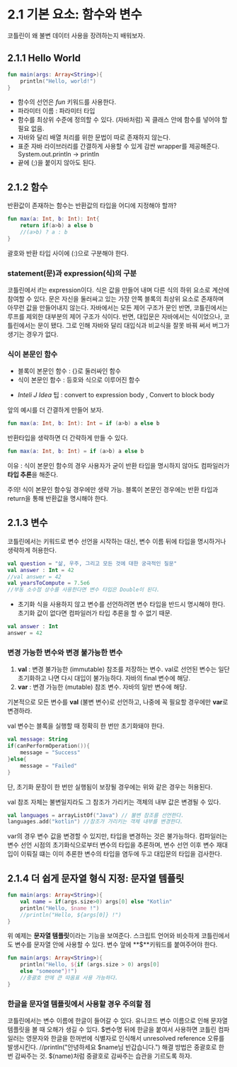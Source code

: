 # 2.1 기본 요소: 함수와 변수
코틀린이 왜 불변 데이터 사용을 장려하는지 배워보자.

## 2.1.1 Hello World
```kotlin
fun main(args: Array<String>){
    println("Hello, world!")
}
```
- 함수의 선언은 _fun_ 키워드를 사용한다.
- 파라미터 이름 : 파라미터 타입
- 함수를 최상위 수준에 정의할 수 있다. (자바처럼) 꼭 클래스 안에 함수를 넣어야 할 필요 없음.
- 자바와 달리 배열 처리를 위한 문법이 따로 존재하지 않는다.
- 표준 자바 라이브러리를 간결하게 사용할 수 있게 감싼 wrapper를 제공해준다. System.out.println -> println
- 끝에 (;)을 붙이지 않아도 된다.

## 2.1.2 함수
반환값이 존재하는 함수는 반환값의 타입을 어디에 지정해야 할까?
```kotlin
fun max(a: Int, b: Int): Int{
    return if(a>b) a else b
    //(a>b) ? a : b
}
```
괄호와 반환 타입 사이에 (:)으로 구분해야 한다.

### statement(문)과 expression(식)의 구분
코틀린에서 if는 expression이다.
식은 값을 만들어 내며 다른 식의 하위 요소로 계산에 참여할 수 있다.
문은 자신을 둘러싸고 있는 가장 안쪽 블록의 최상위 요소로 존재하며 아무런 값을 만들어내지 않는다.
자바에서는 모든 제어 구조가 문인 반면, 코틀린에서는 루프를 제외한 대부분의 제어 구조가 식이다. 
반면, 대입문은 자바에서는 식이었으나, 코틀린에서는 문이 됐다. 그로 인해 자바와 달리 대입식과 비교식을 잘못 바꿔 써서 버그가 생기는 경우가 없다.

### 식이 본문인 함수

- 블록이 본문인 함수 : {}로 둘러싸인 함수
- 식이 본문인 함수 : 등호와 식으로 이루어진 함수

* _Inteli J Idea_ 팁 :
convert to expression body , Convert to block body

앞의 예시를 더 간결하게 만들어 보자.
```kotlin
fun max(a: Int, b: Int): Int = if (a>b) a else b
```
반환타입을 생략하면 더 간략하게 만들 수 있다.
```kotlin
fun max(a: Int, b: Int) = if (a>b) a else b
```
이유 : 식이 본문인 함수의 경우 사용자가 굳이 반환 타입을 명시하지 않아도 컴파일러가 **타입 추론**을 해준다.

주의! 식이 본문인 함수일 경우에만 생략 가능. 블록이 본문인 경우에는 반환 타입과 return을 통해 반환값을 명시해야 한다.

## 2.1.3 변수
코틀린에서는 키워드로 변수 선언을 시작하는 대신, 변수 이름 뒤에 타입을 명시하거나 생략하게 허용한다.
```kotlin
val question = "삶, 우주, 그리고 모든 것에 대한 궁극적인 질문"
val answer : Int = 42
//val answer = 42
val yearsToCompute = 7.5e6
//부동 소수점 상수를 사용한다면 변수 타입은 Double이 된다.
```
- 초기화 식을 사용하지 않고 변수를 선언하려면 변수 타입을 반드시 명시해야 한다. 초기화 값이 없다면 컴파일러가 타입 추론을 할 수 없기 때문. 
```kotlin
val answer : Int
answer = 42
```

### 변경 가능한 변수와 변경 불가능한 변수
1. **val** : 변경 불가능한 (immutable) 참조를 저장하는 변수.
val로 선언된 변수는 일단 초기화하고 나면 다시 대입이 불가능하다.
자바의 final 변수에 해당.
2. **var** : 변경 가능한 (mutable) 참조 변수. 자바의 일반 변수에 해당.

기본적으로 모든 변수를 **val** (불변 변수)로 선언하고, 나중에 꼭 필요할 경우에만 **var**로 변경하라.

val 변수는 블록을 실행할 때 정확히 한 번만 초기화돼야 한다.
```kotlin
val message: String
if(canPerformOperation()){
    message = "Success"
}else{
    message = "Failed"    
}
```
단, 초기화 문장이 한 번만 실행됨이 보장될 경우에는 위와 같은 경우는 허용된다.

val 참조 자체는 불변일지라도 그 참조가 가리키는 객체의 내부 값은 변경될 수 있다.

```kotlin
val languages = arrayListOf("Java") // 불변 참조를 선언한다.
languages.add("kotlin") //참조가 가리키는 객체 내부를 변경한다.
```

var의 경우 변수 값을 변경할 수 있지만, 타입을 변경하는 것은 불가능하다.
컴파일러는 변수 선언 시점의 초기화식으로부터 변수의 타입을 추론하며, 변수 선언 이후 변수 재대입이 이뤄질 떄는 이미 추론한 변수의 타입을 염두에 두고 대입문의 타입을 검사한다.

## 2.1.4 더 쉽게 문자열 형식 지정: 문자열 템플릿
```kotlin
fun main(args: Array<String>){
    val name = if(args.size>0) args[0] else "Kotlin"
    println("Hello, $name !")
    //println("Hello, ${args[0]} !")
}
```
위 예제는 **문자열 템플릿**이라는 기능을 보여준다.
스크립트 언어와 비슷하게 코틀린에서도 변수를 문자열 안에 사용할 수 있다.
변수 앞에 **$**키워드를 붙여주어야 한다.

```kotlin
fun main(args: Array<String>){
    println("Hello, ${if (args.size > 0) args[0]
    else "someone"}!")
    //중괄호 안에 큰 따옴표 사용 가능하다.
}
```

### 한글을 문자열 템플릿에서 사용할 경우 주의할 점
코틀린에서는 변수 이름에 한글이 들어갈 수 있다.
유니코드 변수 이름으로 인해 문자열 템플릿을 볼 때 오해가 생길 수 있다.
$변수명 뒤에 한글을 붙여서 사용하면 코틀린 컴파일러는 영문자와 한글을 한꺼번에 식별자로 인식해서 unresolved reference 오류를 발생시킨다.
//println("안녕하세요 $name님 반갑습니다.")
해결 방법은 중괄호로 한 번 감싸주는 것.
$(name)처럼 중괄호로 감싸주는 습관을 기르도록 하자.

